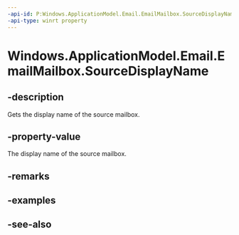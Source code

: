 ----api-id: P:Windows.ApplicationModel.Email.EmailMailbox.SourceDisplayName
-api-type: winrt property
---<!-- Property syntaxpublic string SourceDisplayName { get; }--># Windows.ApplicationModel.Email.EmailMailbox.SourceDisplayName## -descriptionGets the display name of the source mailbox.## -property-valueThe display name of the source mailbox.## -remarks## -examples## -see-also